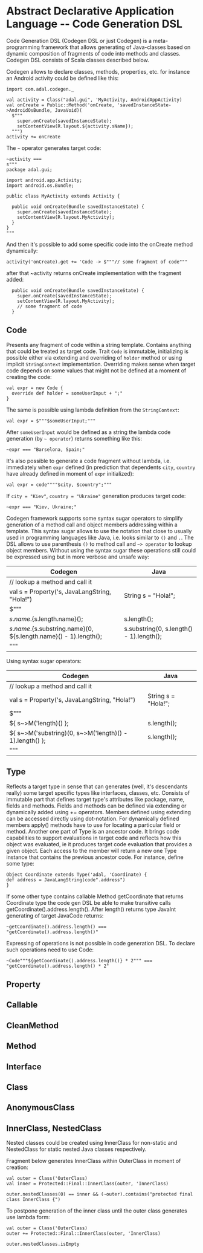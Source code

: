 Abstract Declarative Application Language -- Code Generation DSL
===============================================================

Code Generation DSL (Codegen DSL or just Codegen) is a meta-programming framework that allows generating of Java-classes based on dynamic composition of fragments of code into methods and classes.
Codegen DSL consists of Scala classes described below.

Codegen allows to declare classes, methods, properties, etc. for instance an Android activity could be defined like this:
```
import com.adal.codegen._

val activity = Class("adal.gui", 'MyActivity, AndroidAppActivity)
val onCreate = Public::Method('onCreate, 'savedInstanceState->AndroidOsBundle, JavaVoid)(
  $"""
    super.onCreate(savedInstanceState);
    setContentView(R.layout.${activity.sName});
  """)
activity += onCreate
```
 
The `~` operator generates target code:
```
~activity ===
s"""
package adal.gui;

import android.app.Activity;
import android.os.Bundle;

public class MyActivity extends Activity {
  
  public void onCreate(Bundle savedInstanceState) {
    super.onCreate(savedInstanceState);
    setContentView(R.layout.MyActivity);
  }
}
"""
```

And then it's possible to add some specific code into the onCreate method dynamically:
```
activity('onCreate).get += 'Code -> $"""// some fragment of code"""
```

after that ~activity returns onCreate implementation with the fragment added:
```
  public void onCreate(Bundle savedInstanceState) {
    super.onCreate(savedInstanceState);
    setContentView(R.layout.MyActivity);
    // some fragment of code
  }
```

Code
----

Presents any fragment of code within a string template.
Contains anything that could be treated as target code. Trait `Code` is immutable, initializing is possible either via extending and overriding of `holder` method or using implicit `StringContext` implementation.
Overriding makes sense when target code depends on some values that might not be defined at a moment of creating the code:
```
val expr = new Code {
  override def holder = someUserInput + ";"
}
```

The same is possible using lambda definition from the `StringContext`:
```
val expr = $"""$someUserInput;"""
```

After `someUserInput` would be defined as a string the lambda code generation (by `~ operator`) returns something like this:
```
~expr === "Barselona, Spain;"
```

It's also possible to generate a code fragment without lambda, i.e. immediately when `expr` defined (in prediction that dependents `city`, `country` have already defined in moment of `expr` initialized):
```
val expr = code""""$city, $country";"""
```

If `city = "Kiev"`, `country = "Ukraine"` generation produces target code:
```
~expr === "Kiev, Ukraine;"
```

Codegen framework supports some syntax sugar operators to simplify generation of a method call and object members addressing within a template. This syntax sugar allows to use the notation that close to usually used in programming languages like Java, i.e. looks similar to `()` and `.`. The DSL allows to use parenthesis `()` to method call and `~> operator` to lookup object members. Without using the syntax sugar these operations still could be expressed using but in more verbose and unsafe way:

| Codegen | Java |
|---------|------|
| // lookup a method and call it| |
| val s = Property('s, JavaLangString, "Hola!") | String s = "Hola!"; |
| $""" | |
| ${s.name}.${s.length.name}(); | s.length(); |
| ${s.name}.${s.substring.name}(0, ${s.length.name}() - 1).length(); | s.substring(0, s.length() - 1).length(); |
| """ | |

Using syntax sugar operators:

| Codegen | Java |
|---------|------|
| // lookup a method and call it | |
| val s = Property('s, JavaLangString, "Hola!") | String s = "Hola!"; |
| $""" | |
| ${ s~>M('length)() }; | s.length(); |
| ${ s~>M('substring)(0, s~>M('length)() - 1).length() }; | s.length(); |
| """ | |

Type
----

Reflects a target type in sense that can generates (well, it's descendants really) some target specific types like interfaces, classes, etc.
Consists of immutable part that defines target type's attributes like package, name, fields and methods. Fields and methods can be defined via extending or dynamically added using += operators. Members defined using extending can be accessed directly using dot-notation. For dynamically defined members apply() methods have to use for locating a particular field or method.
Another one part of Type is an ancestor code. It brings code capabilities to support evaluations in target code and reflects how this object was evaluated, ie it produces target code evaluation that provides a given object. Each access to the member will return a new one Type instance that contains the previous ancestor code. For instance, define some type:
```
Object Coordinate extends Type('adal, 'Coordinate) {
def address = JavaLangString(code".address")
}
```

If some other type contains callable Method getCoordinate that returns Coordinate type the code gen DSL be able to make transitive calls getCoordinate().address.length(). After length() returns type JavaInt generating of target JavaCode returns:
```
~getCoordinate().address.length() === "getCoordinate().address.length()"
```

Expressing of operations is not possible in code generation DSL. To declare such operations need to use Code:
```
~Code"""${getCoordinate().address.length()} * 2""" === "getCoordinate().address.length() * 2"
```

Property
--------

Callable
--------

CleanMethod
-----------

Method
------

Interface
---------

Class
-----

AnonymousClass
--------------

InnerClass, NestedClass
-----------------------

Nested classes could be created using InnerClass for non-static and NestedClass for static nested Java classes respectively.

Fragment below generates InnerClass within OuterClass in moment of creation:

```
val outer = Class('OuterClass)
val inner = Protected::Final::InnerClass(outer, 'InnerClass)

outer.nestedClasses(0) == inner && (~outer).contains("protected final class InnerClass {")
```

To postpone generation of the inner class until the outer class generates use lambda form:

```
val outer = Class('OuterClass)
outer += Protected::Final::InnerClass(outer, 'InnerClass)

outer.nestedClasses.isEmpty
```
